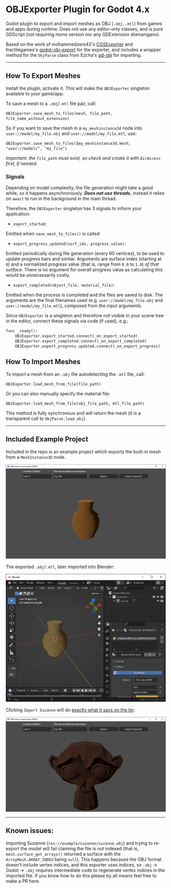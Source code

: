 # OBJExporter Plugin for Godot 4.x

Godot plugin to export and import meshes as OBJ (`.obj`, `.mtl`) from games and apps during runtime. Does not use any editor-only classes, and is pure GDScript (not requiring mono version nor any GDExtension shenanigans).

Based on the work of mohammedzero43's [CGSExporter](https://github.com/mohammedzero43/CSGExport-Godot) and fractilegames's [godot-obj-export](https://github.com/fractilegames/godot-obj-export) for the exporter, and includes a wrapper method for the `ObjParse` class from Ezcha's [gd-obj](https://github.com/Ezcha/gd-obj) for importing.

----

## How To Export Meshes

Install the plugin, activate it. This will make the `OBJExporter` singleton available to your game/app.

To save a mesh to a `.obj`/`.mtl` file pair, call:

```gdscript
OBJExporter.save_mesh_to_files(mesh, file_path, file_name_without_extension)
```

So if you want to save the mesh in a `my_meshinstance3d` node into `user://model/my_file.obj` and `user://model/my_file.mtl`, use:

```gdscript
OBJExporter.save_mesh_to_files($my_meshinstance3d.mesh, "user://model/", "my_file")
```

_Important: the `file_path` must exist, so check and create it with `DirAccess` first, if needed._


### Signals

Depending on model complexity, the file generation might take a good while, so it happens asynchronously. **_Does not use threads_**, instead it relies on `await` to run in the background in the main thread. 

Therefore, the `OBJExporter` singleton has 3 signals to inform your application:

* `export_started`: 

Emitted when `save_mesh_to_files()` is called


* `export_progress_updated(surf_idx, progress_value)`: 

Emitted periodically during file generation (every 60 vertices), to be used to update progress bars and similar. Arguments are surface index (starting at `0`) and a normalized progress value (that is, range from `0.0` to `1.0`) _of that surface_. There is no argument for overall progress value as calculating this would be unnecessarily costly.


  * `export_completed(object_file, material_file)`:
  
Emitted when the process is completed and the files are saved to disk. The arguments are the final filenames used (e.g. `user://model/my_file.obj` and `user://model/my_file.mtl`), composed from the input arguments.


Since `OBJExporter` is a singleton and therefore not visible in your scene tree in the editor, connect these signals via code (if used), e.g.:

```gdscript
func _ready():
	OBJExporter.export_started.connect(_on_export_started)
	OBJExporter.export_completed.connect(_on_export_completed)
	OBJExporter.export_progress_updated.connect(_on_export_progress)
```


## How To Import Meshes

To import a mesh from an `.obj` file autodetecting the `.mtl` file, call:


```gdscript
OBJExporter.load_mesh_from_file(file_path)
```

Or you can also manually specify the material file:

```gdscript
OBJExporter.load_mesh_from_file(obj_file_path, mtl_file_path)
```

This method is fully synchronous and will return the mesh (it is a transparent call to `ObjParse.load_obj`).

----

## Included Example Project

Included in the repo is an example project which exports the built-in mesh from a `MeshInstance3D` node.

![](example/docs/example_ui.png)


The exported `.obj`/`.mtl`, later imported into Blender:

![](example/docs/example_exported.png)


Clicking `Import Suzanne` will do [exactly what it says on the tin](https://en.wikipedia.org/wiki/Does_exactly_what_it_says_on_the_tin):

![](example/docs/example_suzanne.png)


----

## Known issues:

Importing Suzanne (`res://example/suzanne/suzanne.obj`) and trying to re-export the model will fail claiming the file is not indexed (that is, `mesh.surface_get_arrays()` returned a surface with the `ArrayMesh.ARRAY_INDEX` being `null`). This happens because the OBJ format doesn't include vertex indices, and this exporter uses indices, so `.obj` -> Godot -> `.obj` requires intermediate code to regenerate vertex indices in the imported file. If you know how to do this please by all means feel free to make a PR here.
